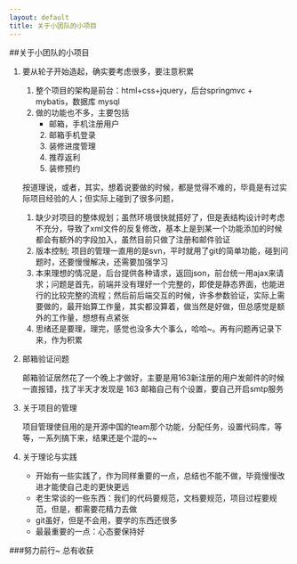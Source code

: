 ```yaml
---
layout: default
title: 关于小团队的小项目
---
```


##关于小团队的小项目
1. 要从轮子开始造起，确实要考虑很多，要注意积累
	1. 整个项目的架构是前台：html+css+jquery，后台springmvc + mybatis，数据库 mysql
	2. 做的功能也不多，主要包括
		*  邮箱，手机注册用户 
		2. 邮箱手机登录 
		3. 装修进度管理 
		4. 推荐返利 
		5. 装修预约
		
	按道理说，或者，其实，想着说要做的时候，都是觉得不难的，毕竟是有过实际项目经验的人；但实际上碰到了很多问题，
	1. 缺少对项目的整体规划；虽然环境很快就搭好了，但是表结构设计时考虑不充分，导致了xml文件的反复修改，基本上是到某一个功能添加的时候都会有额外的字段加入，虽然目前只做了注册和邮件验证
	2. 版本控制; 项目的管理一直用的是svn，平时就用了git的简单功能，碰到问题时，还要慢慢解决，还需要加强学习
	3. 本来理想的情况是，后台提供各种请求，返回json，前台统一用ajax来请求；问题是首先，前端并没有理好一个完整的，即使是静态界面，也能进行的比较完整的流程；然后前后端交互的时候，许多参数验证，实际上需要做的，最开始算工作量，其实都没算着，做当然是好做，但总感觉是额外的工作量，想想有点紧张
	4. 思绪还是要理，理完，感觉也没多大个事么，哈哈~。再有问题再记录下来，作为积累
2. 邮箱验证问题

	
	 邮箱验证居然花了一个晚上才做好，主要是用163新注册的用户发邮件的时候一直报错，找了半天才发现是 163 邮箱自己有个设置，要自己开启smtp服务
3. 关于项目的管理

	项目管理使目用的是开源中国的team那个功能，分配任务，设置代码库，等等，一系列搞下来，结果还是个混的~~
6. 关于理论与实践
	* 开始有一些实践了，作为同样重要的一点，总结也不能不做，毕竟慢慢改进才能使自己走的更快更远
	* 老生常谈的一些东西：我们的代码要规范，文档要规范，项目过程要规范，但是，都需要花精力去做
	*  git虽好，但是不会用，要学的东西还很多
	*  最最重要的一点：心态要保持好

###努力前行~ 总有收获